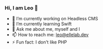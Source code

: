 ### Hi, I am Leo 👋

- 🔭 I’m currently working on Headless CMS
- 🌱 I’m currently learning Swift
- 💬 Ask me about me, myself and I
- 📫 How to reach me: leo@ellelab.dev
- ⚡ Fun fact: I don't like PHP

